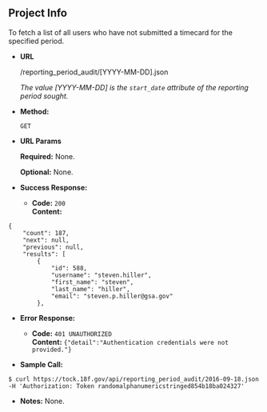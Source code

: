 **Project Info**
----
To fetch a list of all users who have not submitted a timecard for the specified period.

* **URL**

  /reporting_period_audit/[YYYY-MM-DD].json
  
  *The value [YYYY-MM-DD] is the `start_date` attribute of the reporting period sought.*

* **Method:**

  `GET`
  
*  **URL Params**

   **Required:**
   None.
   
   **Optional:**
   None.

* **Success Response:**

  * **Code:** `200` <br />
    **Content:** 
```
{
    "count": 187,
    "next": null,
    "previous": null,
    "results": [
        {
            "id": 588,
            "username": "steven.hiller",
            "first_name": "steven",
            "last_name": "hiller",
            "email": "steven.p.hiller@gsa.gov"
        },

```
 
* **Error Response:**

  * **Code:** `401 UNAUTHORIZED` <br />
    **Content:** `{"detail":"Authentication credentials were not provided."}`

* **Sample Call:**

```
$ curl https://tock.18f.gov/api/reporting_period_audit/2016-09-18.json -H 'Authorization: Token randomalphanumericstringed854b18ba024327'
```

* **Notes:** None.
 
